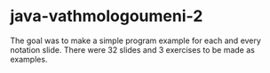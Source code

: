 # java-vathmologoumeni-2
The goal was to make a simple program example for each and every notation slide. There were 32 slides and 3 exercises to be made as examples. 
